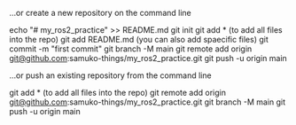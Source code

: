 …or create a new repository on the command line

echo "# my_ros2_practice" >> README.md
git init
git add * (to add all files into the repo)
git add README.md (you can also add spaecific files)
git commit -m "first commit"
git branch -M main
git remote add origin git@github.com:samuko-things/my_ros2_practice.git
git push -u origin main





…or push an existing repository from the command line

git add * (to add all files into the repo)
git remote add origin git@github.com:samuko-things/my_ros2_practice.git
git branch -M main
git push -u origin main